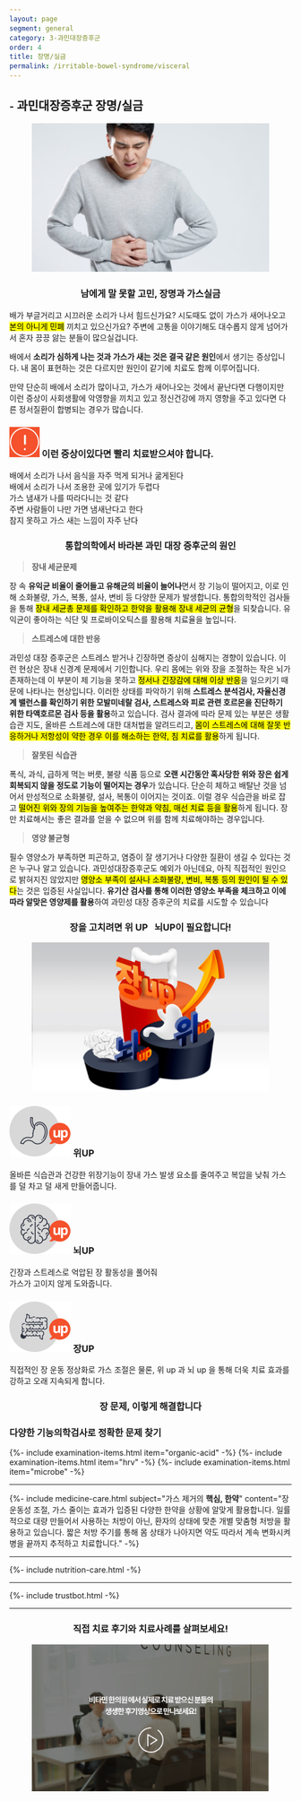 ```yaml
---
layout: page
segment: general
category: 3-과민대장증후군
order: 4
title: 장명/실금
permalink: /irritable-bowel-syndrome/visceral
---
```


<h2 class="content-heading">
  <small>-</small>
  <strong>과민대장증후군</strong> 장명/실금
</h2>

<figure>
  <img src="/assets/20190626090019.jpg" alt="">
</figure>

<h3 style="text-align:center">남에게 말 못할 고민, 장명과 가스실금</h3>
<p>배가 부글거리고 시끄러운 소리가 나서 힘드신가요? 시도때도 없이 가스가 새어나오고 <mark>본의 아니게 민폐</mark> 끼치고 있으신가요? 주변에 고통을 이야기해도 대수롭지 않게 넘어가서 혼자 끙끙 앓는 분들이 많으실겁니다.</p>
<p>배에서 <b>소리가 심하게 나는 것과 가스가 새는 것은 결국 같은 원인</b>에서 생기는 증상입니다. 내 몸이 표현하는 것은 다르지만 원인이 같기에 치료도 함께 이루어집니다.</p>
<p>만약 단순히 배에서 소리가 많이나고, 가스가 새어나오는 것에서 끝난다면 다행이지만 이런 증상이 사회생활에 악영향을 끼치고 있고 정신건강에 까지 영향을 주고 있다면 다른 정서질환이 합병되는 경우가 많습니다.</p>

<div class="content-caution">
  <h3>
    <img src="/assets/icon-warning.svg" alt="">
    이런 증상이있다면 빨리 치료받으셔야 합니다.
  </h3>
  <p>
    배에서 소리가 나서 음식을 자주 먹게 되거나 굶게된다<br>
    배에서 소리가 나서 조용한 곳에 있기가 두렵다<br>
    가스 냄새가 나를 따라다니는 것 같다<br>
    주변 사람들이 나만 가면 냄새난다고 한다<br>
    참지 못하고 가스 새는 느낌이 자주 난다
  </p>
</div>
<h3 style="text-align:center">통합의학에서 바라본 과민 대장 증후군의 원인</h3>
<div class="content-sculptpost">
  <blockquote>
    <strong>장내 세균문제</strong><br>
  </blockquote>
  <p>
 장 속 <b>유익균 비율이 줄어들고 유해균의 비율이 늘어나</b>면서 장 기능이 떨어지고, 이로 인해 소화불량, 가스, 복통, 설사, 변비 등 다양한 문제가 발생합니다. 통합의학적인 검사들을 통해 <mark>장내 세균총 문제를 확인하고 한약을 활용해 장내 세균의 균형</mark>을 되찾습니다. 유익균이 좋아하는 식단 및 프로바이오틱스를 활용해 치료율을 높입니다.
  </p>
  <blockquote>
    <strong>스트레스에 대한 반응</strong><br>
  </blockquote>
  <p>
  과민성 대장 증후군은 스트레스 받거나 긴장하면 증상이 심해지는 경향이 있습니다. 이런 현상은 장내 신경계 문제에서 기인합니다. 우리 몸에는 위와 장을 조절하는 작은 뇌가 존재하는데 이 부분이 제 기능을 못하고 <mark>정서나 긴장감에 대해 이상 반응</mark>을 일으키기 때문에 나타나는 현상입니다. 이러한 상태를 파악하기 위해 <b>스트레스 분석검사, 자율신경계 밸런스를 확인하기 위한 모발미네랄 검사, 스트레스와 피로 관련 호르몬을 진단하기 위한 타액호르몬 검사 등을 활용</b>하고 있습니다. 검사 결과에 따라 문제 있는 부분은 생활 습관 지도, 올바른 스트레스에 대한 대처법을 알려드리고, <mark>몸이 스트레스에 대해 잘못 반응하거나 저항성이 약한 경우 이를 해소하는 한약, 침 치료를 활용</mark>하게 됩니다.
  </p>
  <blockquote>
    <strong>잘못된 식습관</strong><br>
  </blockquote>
  <p>
  폭식, 과식, 급하게 먹는 버릇, 불량 식품 등으로 <b>오랜 시간동안 혹사당한 위와 장은 쉽게 회복되지 않을 정도로 기능이 떨어지는 경우</b>가 있습니다. 단순히 체하고 배탈난 것을 넘어서 만성적으로 소화불량, 설사, 복통이 이어지는 것이죠. 이럴 경우 식습관을 바로 잡고 <mark>떨어진 위와 장의 기능을 높여주는 한약과 약침, 매선 치료 등을 활용</mark>하게 됩니다. 장만 치료해서는 좋은 결과를 얻을 수 없으며 위를 함께 치료해야하는 경우입니다.
  </p>
  <blockquote>
    <strong>영양 불균형</strong><br>
  </blockquote>
  <p>
  필수 영양소가 부족하면 피곤하고, 염증이 잘 생기거나 다양한 질환이 생길 수 있다는 것은 누구나 알고 있습니다. 과민성대장증후군도 예외가 아닌데요, 아직 직접적인 원인으로 밝혀지진 않았지만 <mark>영양소 부족이 설사나 소화불량, 변비, 복통 등의 원인이 될 수 있다</mark>는 것은 입증된 사실입니다. <b>유기산 검사를 통해 이러한 영양소 부족을 체크하고 이에 따라 알맞은 영양제를 활용</b>하여 과민성 대장 증후군의 치료를 시도할 수 있습니다
  </p>
</div>

<h3 style="text-align:center">장을 고치려면 <strong>위 UP &nbsp; 뇌UP</strong>이 필요합니다!</h3>
<figure>
  <img src="/assets/img-podium-bowels.jpg" alt="">
</figure>
<div class="content-iconcard">
  <h3>
    <img src="/assets/icon-up-stomach.svg" alt="">
    위UP
  </h3>
  <p>올바른 식습관과 건강한 위장기능이 장내 가스 발생 요소를 줄여주고 복압을 낮춰 가스를 덜 차고 덜 새게 만들어줍니다.</p>
</div>
<div class="content-iconcard">
  <h3>
    <img src="/assets/icon-up-brain.svg" alt="">
    뇌UP
  </h3>
  <p>긴장과 스트레스로 억압된 장 활동성을 풀어줘 <br>가스가 고이지 않게 도와줍니다.</p>
</div>
<div class="content-iconcard">
  <h3>
    <img src="/assets/icon-up-bowels.svg" alt="">
    장UP
  </h3>
  <p>직접적인 장 운동 정상화로 가스 조절은 물론, 위 up 과 뇌 up 을 통해 더욱 치료 효과를 강하고 오래 지속되게 합니다.</p>
</div>
<h3 style="text-align:center">장 문제, <strong>이렇게 해결합니다</strong></h3>
<h3><strong>다양한 기능의학검사</strong>로 정확한 문제 찾기</h3>
{%- include examination-items.html item="organic-acid" -%}
{%- include examination-items.html item="hrv" -%}
{%- include examination-items.html item="microbe" -%}

<hr>
{%- include medicine-care.html subject="가스 제거의 <strong>핵심, 한약</strong>" content="장 운동성 조절, 가스 줄이는 효과가 입증된 다양한 한약을 상황에 알맞게 활용합니다. 일률적으로 대량 만들어서 사용하는 처방이 아닌, 환자의 상태에 맞춘 개별 맞춤형 처방을 활용하고 있습니다. 짧은 처방 주기를 통해 몸 상태가 나아지면 약도 따라서 계속 변화시켜 병을 끝까지 추적하고 치료합니다." -%}

<hr>

{%- include nutrition-care.html -%}

<hr>

{%- include trustbot.html -%}

<hr>



<h3 style="text-align:center">직접 <strong>치료 후기와 치료사례</strong>를 살펴보세요!</h3>
<figure>
  <a href="/about/review">
    <img src="/assets/img-goreview.jpg" alt="치료 후기와 사례 보기">
  </a>
</figure>
